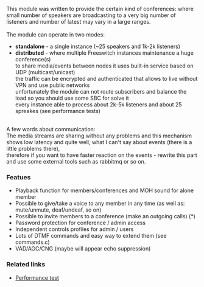 <p>
  This module was written to provide the certain kind of conferences: where small number of speakers are broadcasting to a very big number of listeners and number of latest may vary in a large ranges. <br>
  <br>
  The module can operate in two modes: <br>
  <ul>
    <li>
    <strong>standalone</strong>   - a single instance (~25 speakers and 1k-2k listeners) 
    </li>
    <li>
    <strong>distributed</strong>  - where multiple Freeswitch instances maintenance a huge conference(s) <br>
    to share media/events between nodes it uses built-in service based on UDP (multicast/unicast) <br>
    the traffic can be encrypted and authenticated that allows to live without VPN and use public networks <br>
    unfortunately the module can not route subscribers and balance the load so you should use some SBC for solve it <br>
    every instance able to process about 2k-5k listeners and about 25 spreakes (see performance tests) <br>
    </li>
  </ul>
  <br>
   A few words about communication: <br>
   The media streams are sharing without any problems and this mechanism shows low latency and quite well, what I can't say about events (there is a little problems there), <br>
   therefore if you want to have faster reaction on the events - rewrite this part and use some external tools such as rabbitmq or so on. <br>
</p>

### Featues
 - Playback function for members/conferences and MOH sound for alone member 
 - Possible to give/take a voice to any member in any time (as well as: mute/unmute, deaf/undeaf, so on) 
 - Possible to invite members to a conference (make an outgoing calls) (*) 
 - Password protection for conference / admin access 
 - Independent controls profiles for admin / users 
 - Lots of DTMF commands and easy way to extend them (see commands.c) 
 - VAD/AGC/CNG (maybe will appear echo suppression) 

### Related links
 - [Performance test](http://akscf.org/?page=projects/mod_xconf/perftest)

